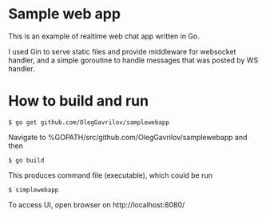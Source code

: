 # Sample web app

This is an example of realtime web chat app written in Go. 

I used Gin to serve static files and provide middleware for websocket handler, and a simple goroutine to handle messages that was posted by WS handler. 

# How to build and run

`$ go get github.com/OlegGavrilov/samplewebapp`

Navigate to %GOPATH/src/github.com/OlegGavrilov/samplewebapp and then

`$ go build`

This produces command file (executable), which could be run 

`$ simplewebapp`

To access UI, open browser on http://localhost:8080/
